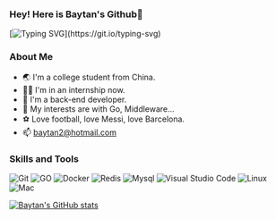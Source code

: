 ### Hey! Here is Baytan's Github👾

[![Typing SVG](https://readme-typing-svg.demolab.com?font=Fira+Code&color=14384E&center=true&repeat=false&width=435&lines=Fmt.Println(%22Hello%2CWorld!%22);Hello%2CWorld!)](https://git.io/typing-svg)

### About Me

- 🌏 I'm a college student from China.
- 🧑‍💻 I'm in an internship now.
- 🎯 I'm a back-end developer.
- 🤔 My interests are with Go, Middleware...
- ⚽️ Love football, love Messi, love Barcelona.
- 📫 baytan2@hotmail.com

### Skills and Tools

![Git](https://img.shields.io/badge/Git-F05032?style=flat-square&logo=Git&logoColor=white)
![GO](https://img.shields.io/badge/Go-00ADD8?style=flat-square&logo=go&logoColor=white)
![Docker](https://img.shields.io/badge/Docker-007ACC?style=flat-square&logo=docker&logoColor=white)
![Redis](https://img.shields.io/badge/Redis-red?style=flat-square&logo=redis&logoColor=white)
![Mysql](https://img.shields.io/badge/MySQL-005C84?style=flat-square&logo=mysql&logoColor=white)
![Visual Studio Code](https://img.shields.io/badge/Visual_Studio_Code-007ACC?style=flat-square&logo=Visual-Studio-Code&logoColor=white)
![Linux](https://img.shields.io/badge/Linux-FCC624?style=flat-square&logo=linux&logoColor=black)
![Mac](https://img.shields.io/badge/macOS-000000?style=flat-square&logo=apple&logoColor=white)


[![Baytan's GitHub stats](https://github-readme-stats.vercel.app/api?username=baytan0720&show_icons=truetheme=dark)](https://github.com/anuraghazra/github-readme-stats)

